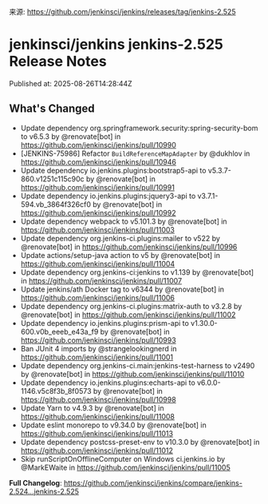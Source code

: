来源: https://github.com/jenkinsci/jenkins/releases/tag/jenkins-2.525

# jenkinsci/jenkins jenkins-2.525 Release Notes

Published at: 2025-08-26T14:28:44Z

## What's Changed
* Update dependency org.springframework.security:spring-security-bom to v6.5.3 by @renovate[bot] in https://github.com/jenkinsci/jenkins/pull/10990
* [JENKINS-75986] Refactor `BuildReferenceMapAdapter` by @dukhlov in https://github.com/jenkinsci/jenkins/pull/10946
* Update dependency io.jenkins.plugins:bootstrap5-api to v5.3.7-860.v1251c115c90c by @renovate[bot] in https://github.com/jenkinsci/jenkins/pull/10991
* Update dependency io.jenkins.plugins:jquery3-api to v3.7.1-594.vb_3864f326cf0 by @renovate[bot] in https://github.com/jenkinsci/jenkins/pull/10992
* Update dependency webpack to v5.101.3 by @renovate[bot] in https://github.com/jenkinsci/jenkins/pull/11003
* Update dependency org.jenkins-ci.plugins:mailer to v522 by @renovate[bot] in https://github.com/jenkinsci/jenkins/pull/10996
* Update actions/setup-java action to v5 by @renovate[bot] in https://github.com/jenkinsci/jenkins/pull/11004
* Update dependency org.jenkins-ci:jenkins to v1.139 by @renovate[bot] in https://github.com/jenkinsci/jenkins/pull/11007
* Update jenkins/ath Docker tag to v6344 by @renovate[bot] in https://github.com/jenkinsci/jenkins/pull/11006
* Update dependency org.jenkins-ci.plugins:matrix-auth to v3.2.8 by @renovate[bot] in https://github.com/jenkinsci/jenkins/pull/11002
* Update dependency io.jenkins.plugins:prism-api to v1.30.0-600.v0b_eeeb_e43a_f9 by @renovate[bot] in https://github.com/jenkinsci/jenkins/pull/10993
* Ban JUnit 4 imports by @strangelookingnerd in https://github.com/jenkinsci/jenkins/pull/11001
* Update dependency org.jenkins-ci.main:jenkins-test-harness to v2490 by @renovate[bot] in https://github.com/jenkinsci/jenkins/pull/11010
* Update dependency io.jenkins.plugins:echarts-api to v6.0.0-1146.v5c8f3b_8f0573 by @renovate[bot] in https://github.com/jenkinsci/jenkins/pull/10998
* Update Yarn to v4.9.3 by @renovate[bot] in https://github.com/jenkinsci/jenkins/pull/11008
* Update eslint monorepo to v9.34.0 by @renovate[bot] in https://github.com/jenkinsci/jenkins/pull/11013
* Update dependency postcss-preset-env to v10.3.0 by @renovate[bot] in https://github.com/jenkinsci/jenkins/pull/11012
* Skip runScriptOnOfflineComputer on Windows ci.jenkins.io by @MarkEWaite in https://github.com/jenkinsci/jenkins/pull/11005


**Full Changelog**: https://github.com/jenkinsci/jenkins/compare/jenkins-2.524...jenkins-2.525
